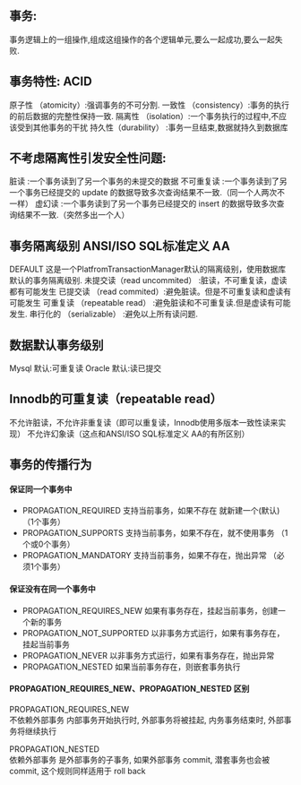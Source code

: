 
## 事务: 
事务逻辑上的一组操作,组成这组操作的各个逻辑单元,要么一起成功,要么一起失败.

## 事务特性: ACID
原子性 （atomicity）:强调事务的不可分割. 
一致性 （consistency）:事务的执行的前后数据的完整性保持一致. 
隔离性 （isolation）:一个事务执行的过程中,不应该受到其他事务的干扰 
持久性（durability） :事务一旦结束,数据就持久到数据库

## 不考虑隔离性引发安全性问题: 
脏读 :一个事务读到了另一个事务的未提交的数据 
不可重复读 :一个事务读到了另一个事务已经提交的 update 的数据导致多次查询结果不一致.（同一个人两次不一样）
虚幻读 :一个事务读到了另一个事务已经提交的 insert 的数据导致多次查询结果不一致.（突然多出一个人）

## 事务隔离级别  ANSI/ISO SQL标准定义  AA
DEFAULT 这是一个PlatfromTransactionManager默认的隔离级别，使用数据库默认的事务隔离级别. 
未提交读（read uncommited） :脏读，不可重复读，虚读都有可能发生 
已提交读 （read commited）:避免脏读。但是不可重复读和虚读有可能发生 
可重复读 （repeatable read） :避免脏读和不可重复读.但是虚读有可能发生. 
串行化的 （serializable） :避免以上所有读问题. 

## 数据默认事务级别
Mysql 默认:可重复读 
Oracle 默认:读已提交

## Innodb的可重复读（repeatable read）
不允许脏读，不允许非重复读（即可以重复读，Innodb使用多版本一致性读来实现）
不允许幻象读（这点和ANSI/ISO SQL标准定义 AA的有所区别）



## 事务的传播行为
#### 保证同一个事务中 
* PROPAGATION_REQUIRED 支持当前事务，如果不存在 就新建一个(默认)  （1个事务）
* PROPAGATION_SUPPORTS 支持当前事务，如果不存在，就不使用事务     （1个或0个事务）
* PROPAGATION_MANDATORY 支持当前事务，如果不存在，抛出异常        （必须1个事务）


#### 保证没有在同一个事务中 
* PROPAGATION_REQUIRES_NEW 如果有事务存在，挂起当前事务，创建一个新的事务 
* PROPAGATION_NOT_SUPPORTED 以非事务方式运行，如果有事务存在，挂起当前事务 
* PROPAGATION_NEVER 以非事务方式运行，如果有事务存在，抛出异常 
* PROPAGATION_NESTED 如果当前事务存在，则嵌套事务执行

#### PROPAGATION_REQUIRES_NEW、PROPAGATION_NESTED 区别
PROPAGATION_REQUIRES_NEW  
不依赖外部事务 内部事务开始执行时, 外部事务将被挂起, 内务事务结束时, 外部事务将继续执行

PROPAGATION_NESTED        
依赖外部事务  是外部事务的子事务, 如果外部事务 commit, 潜套事务也会被 commit, 这个规则同样适用于 roll back


